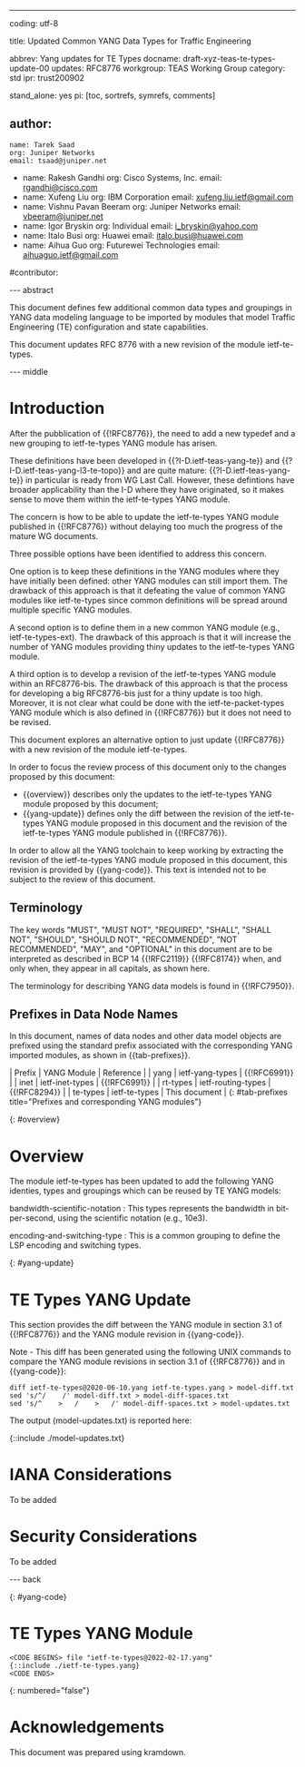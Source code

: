 ---
coding: utf-8

title: Updated Common YANG Data Types for Traffic Engineering

abbrev: Yang updates for TE Types
docname: draft-xyz-teas-te-types-update-00
updates: RFC8776
workgroup: TEAS Working Group
category: std
ipr: trust200902

stand_alone: yes
pi: [toc, sortrefs, symrefs, comments]

author:
  -
    name: Tarek Saad
    org: Juniper Networks
    email: tsaad@juniper.net
  -
    name: Rakesh Gandhi
    org: Cisco Systems, Inc.
    email: rgandhi@cisco.com
  -
    name: Xufeng Liu
    org: IBM Corporation
    email: xufeng.liu.ietf@gmail.com
  -
    name: Vishnu Pavan Beeram
    org: Juniper Networks
    email: vbeeram@juniper.net
  -
    name: Igor Bryskin
    org: Individual
    email: i_bryskin@yahoo.com
  -
    name: Italo Busi
    org: Huawei
    email: italo.busi@huawei.com
  -
    name: Aihua Guo
    org: Futurewei Technologies
    email: aihuaguo.ietf@gmail.com

#contributor:

--- abstract

   This document defines few additional common data types and groupings
   in YANG data modeling language to be imported by modules that model Traffic
   Engineering (TE) configuration and state capabilities.

   This document updates RFC 8776 with a new revision of the module
   ietf-te-types.

--- middle

# Introduction

After the pubblication of {{!RFC8776}}, the need to add a new typedef and a new grouping to ietf-te-types YANG module has arisen.

These definitions have been developed in {{?I-D.ietf-teas-yang-te}} and {{?I-D.ietf-teas-yang-l3-te-topo}} and are quite mature: {{?I-D.ietf-teas-yang-te}} in particular is ready from WG Last Call. However, these defintions have broader applicability than the I-D where they have originated, so it makes sense to move them within the ietf-te-types YANG module.

The concern is how to be able to update the ietf-te-types YANG module published in {{!RFC8776}} without delaying too much the progress of the mature WG documents.

Three possible options have been identified to address this concern.

One option is to keep these definitions in the YANG modules where they have initially been defined: other YANG modules can still import them. The drawback of this approach is that it defeating the value of common YANG modules like ietf-te-types since common definitions will be spread around multiple specific YANG modules.

A second option is to define them in a new common YANG module (e.g., ietf-te-types-ext). The drawback of this approach is that it will increase the number of YANG modules providing thiny updates to the ietf-te-types YANG module.

A third option is to develop a revision of the ietf-te-types YANG module within an RFC8776-bis. The drawback of this approach is that the process for developing a big RFC8776-bis just for a thiny update is too high. Moreover, it is not clear what could be done with the ietf-te-packet-types YANG module which is also defined in {{!RFC8776}} but it does not need to be revised.

This document explores an alternative option to just update {{!RFC8776}} with a new revision of the module ietf-te-types.

In order to focus the review process of this document only to the changes proposed by this document:
- {{overview}} describes only the updates to the ietf-te-types YANG module proposed by this document;
- {{yang-update}} defines only the diff between the revision of the ietf-te-types YANG module proposed in this document and the revision of the ietf-te-types YANG module published in {{!RFC8776}}.

In order to allow all the YANG toolchain to keep working by extracting the revision of the ietf-te-types YANG module proposed in this document, this revision is provided by {{yang-code}}. This text is intended not to be subject to the review of this document.

## Terminology

   The key words "MUST", "MUST NOT", "REQUIRED", "SHALL", "SHALL NOT",
   "SHOULD", "SHOULD NOT", "RECOMMENDED", "NOT RECOMMENDED", "MAY", and
   "OPTIONAL" in this document are to be interpreted as described in
   BCP 14 {{!RFC2119}} {{!RFC8174}} when, and only when, they appear in all
   capitals, as shown here.

   The terminology for describing YANG data models is found in
   {{!RFC7950}}.

## Prefixes in Data Node Names

   In this document, names of data nodes and other data model objects
   are prefixed using the standard prefix associated with the
   corresponding YANG imported modules, as shown in {{tab-prefixes}}.

| Prefix          | YANG Module          | Reference     |
| yang            | ietf-yang-types      | {{!RFC6991}}     |
| inet            | ietf-inet-types      | {{!RFC6991}}     |
| rt-types        | ietf-routing-types   | {{!RFC8294}}     |
| te-types        | ietf-te-types        | This document |
{: #tab-prefixes title="Prefixes and corresponding YANG modules"}

{: #overview}

# Overview

   The module ietf-te-types has been updated to add the following
   YANG identies, types and groupings which can be reused by TE YANG models:

bandwidth-scientific-notation
: This types represents the bandwidth in
bit-per-second, using the scientific notation (e.g., 10e3).

encoding-and-switching-type
: This is a common grouping to define the LSP encoding and switching types.

{: #yang-update}

# TE Types YANG Update

This section provides the diff between the YANG module in section 3.1 of {{!RFC8776}} and the YANG module revision in {{yang-code}}.

Note - This diff has been generated using the following UNIX commands to compare the YANG module revisions in section 3.1 of {{!RFC8776}} and in {{yang-code}}:

~~~~~
diff ietf-te-types@2020-06-10.yang ietf-te-types.yang > model-diff.txt
sed 's/^/    /' model-diff.txt > model-diff-spaces.txt
sed 's/^    >   /    >   /' model-diff-spaces.txt > model-updates.txt
~~~~~

The output (model-updates.txt) is reported here:

{::include ./model-updates.txt}

# IANA Considerations

To be added

# Security Considerations

To be added

--- back

{: #yang-code}

# TE Types YANG Module

~~~~
<CODE BEGINS> file "ietf-te-types@2022-02-17.yang"
{::include ./ietf-te-types.yang}
<CODE ENDS>
~~~~


{: numbered="false"}

# Acknowledgements

   This document was prepared using kramdown.
